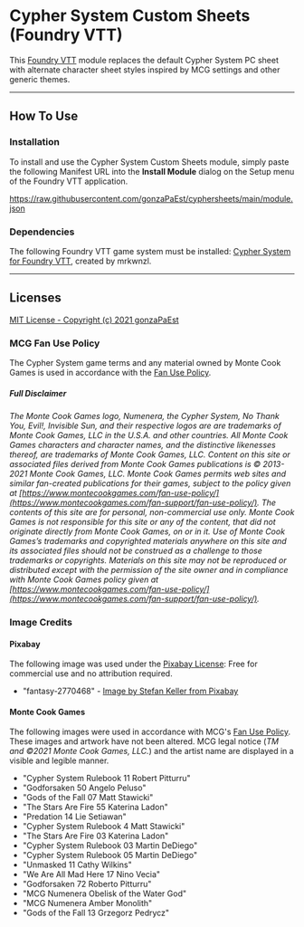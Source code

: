# Cypher System Custom Sheets (Foundry VTT)

This [Foundry VTT](https://foundryvtt.com/) module replaces the default Cypher System PC sheet with alternate character sheet styles inspired by MCG settings and other generic themes.

---

## How To Use

### Installation

To install and use the Cypher System Custom Sheets module, simply paste the following Manifest URL into the **Install Module** dialog on the Setup menu of the Foundry VTT application.

https://raw.githubusercontent.com/gonzaPaEst/cyphersheets/main/module.json

### Dependencies

The following Foundry VTT game system must be installed: [Cypher System for Foundry VTT](https://github.com/mrkwnzl/cyphersystem-foundryvtt), created by mrkwnzl.

---

## Licenses

[MIT License - Copyright (c) 2021 gonzaPaEst](https://raw.githubusercontent.com/gonzaPaEst/cyphersheets/main/LICENSE)

### MCG Fan Use Policy

The Cypher System game terms and any material owned by Monte Cook Games is used in accordance with the [Fan Use Policy](https://www.montecookgames.com/fan-support/fan-use-policy/).

##### Full Disclaimer

_The Monte Cook Games logo, Numenera, the Cypher System, No Thank You, Evil!, Invisible Sun, and their respective logos are are trademarks of Monte Cook Games, LLC in the U.S.A. and other countries. All Monte Cook Games characters and character names, and the distinctive likenesses thereof, are trademarks of Monte Cook Games, LLC. Content on this site or associated files derived from Monte Cook Games publications is © 2013-2021 Monte Cook Games, LLC. Monte Cook Games permits web sites and similar fan-created publications for their games, subject to the policy given at [https://www.montecookgames.com/fan-use-policy/](https://www.montecookgames.com/fan-support/fan-use-policy/). The contents of this site are for personal, non-commercial use only. Monte Cook Games is not responsible for this site or any of the content, that did not originate directly from Monte Cook Games, on or in it. Use of Monte Cook Games’s trademarks and copyrighted materials anywhere on this site and its associated files should not be construed as a challenge to those trademarks or copyrights. Materials on this site may not be reproduced or distributed except with the permission of the site owner and in compliance with Monte Cook Games policy given at [https://www.montecookgames.com/fan-use-policy/](https://www.montecookgames.com/fan-support/fan-use-policy/)._

### Image Credits

#### Pixabay

The following image was used under the [Pixabay License](https://pixabay.com/service/license/): Free for commercial use and no attribution required.

- "fantasy-2770468" - [Image by Stefan Keller from Pixabay](https://pixabay.com/photos/fantasy-planet-archer-woman-moon-2770468/)

#### Monte Cook Games

The following images were used in accordance with MCG's [Fan Use Policy](https://www.montecookgames.com/fan-support/fan-use-policy/). These images and artwork have not been altered. MCG legal notice (_TM and ©2021 Monte Cook Games, LLC._) and the artist name are displayed in a visible and legible manner.

- "Cypher System Rulebook 11 Robert Pitturru"
- "Godforsaken 50 Angelo Peluso"
- "Gods of the Fall 07 Matt Stawicki"
- "The Stars Are Fire 55 Katerina Ladon"
- "Predation 14 Lie Setiawan"
- "Cypher System Rulebook 4 Matt Stawicki"
- "The Stars Are Fire 03 Katerina Ladon"
- "Cypher System Rulebook 03 Martin DeDiego"
- "Cypher System Rulebook 05 Martin DeDiego"
- "Unmasked 11 Cathy Wilkins"
- "We Are All Mad Here 17 Nino Vecia"
- "Godforsaken 72 Roberto Pitturru"
- "MCG Numenera Obelisk of the Water God"
- "MCG Numenera Amber Monolith"
- "Gods of the Fall 13 Grzegorz Pedrycz"
